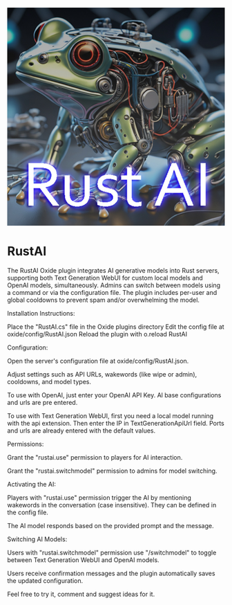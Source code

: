 ![pop](rustai.jpg)

# RustAI
The RustAI Oxide plugin integrates AI generative models into Rust servers, supporting both Text Generation WebUI for custom local models and OpenAI models, simultaneously.
Admins can switch between models using a command or via the configuration file. The plugin includes per-user and global cooldowns to prevent spam and/or overwhelming the model.
 

Installation Instructions:

Place the "RustAI.cs" file in the Oxide plugins directory
Edit the config file at oxide/config/RustAI.json
Reload the plugin with o.reload RustAI
 

Configuration:

Open the server's configuration file at oxide/config/RustAI.json.

Adjust settings such as API URLs, wakewords (like wipe or admin), cooldowns, and model types.

To use with OpenAI, just enter your OpenAI API Key.
Al base configurations and urls are pre entered.

To use with Text Generation WebUI, first you need a local model running with the api extension.
Then enter the IP in TextGenerationApiUrl field. Ports and urls are already entered with the default values.


Permissions:

Grant the "rustai.use" permission to players for AI interaction.

Grant the "rustai.switchmodel" permission to admins for model switching.
 

Activating the AI:

Players with "rustai.use" permission trigger the AI by mentioning wakewords in the conversation (case insensitive). They can be defined in the config file.

The AI model responds based on the provided prompt and the message.
 

Switching AI Models:

Users with "rustai.switchmodel" permission use "/switchmodel" to toggle between Text Generation WebUI and OpenAI models.

Users receive confirmation messages and the plugin automatically saves the updated configuration.

Feel free to try it, comment and suggest ideas for it.



 

